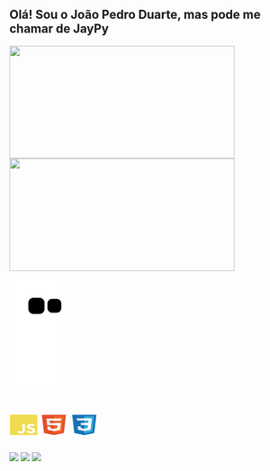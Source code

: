 ## Olá! Sou o João Pedro Duarte, mas pode me chamar de JayPy

<a href="https://github.com/jpedroduarte23/github-readme-stats">
  <img height=200 width=400 align="center" src="https://github-readme-stats.vercel.app/api?username=jpedroduarte23&theme=radical" />
</a>
<a href="https://github.com/jpedroduarte23/convoychat">
  <img height=200 width=400 align="center" src="https://github-readme-stats.vercel.app/api/top-langs?username=jpedroduarte23&layout=compact&langs_count=8&card_width=320&theme=radical" />
</a>

![Snake animation](https://github.com/jpedroduarte23/jpedroduarte23/blob/output/github-contribution-grid-snake.svg)

##

<div style="display: inline_block"><br>
  <img align="center" alt="Js" height="37,5" width="50" src="https://raw.githubusercontent.com/devicons/devicon/master/icons/javascript/javascript-plain.svg">
  <img align="center" alt="HTML" height="37,5" width="50" src="https://raw.githubusercontent.com/devicons/devicon/master/icons/html5/html5-original.svg">
  <img align="center" alt="CSS" height="37,5" width="50" src="https://raw.githubusercontent.com/devicons/devicon/master/icons/css3/css3-original.svg">
</div>

##

<div> 
  <a href="https://instagram.com/jaypyy_" target="_blank"><img src="https://img.shields.io/badge/-Instagram-%23E4405F?style=for-the-badge&logo=instagram&logoColor=white" target="_blank"></a>
  <a href = "mailto:jpedroduarte12345@gmail.com"><img src="https://img.shields.io/badge/-Gmail-%23333?style=for-the-badge&logo=gmail&logoColor=white" target="_blank"></a>
  <a href="https://www.linkedin.com/in/jpedro-duarte/" target="_blank"><img src="https://img.shields.io/badge/-LinkedIn-%230077B5?style=for-the-badge&logo=linkedin&logoColor=white" target="_blank"></a> 
</div>
